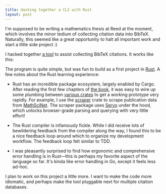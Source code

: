 ```yaml
---
title: Hacking together a CLI with Rust
layout: post
---
```


I'm supposed to be writing a mathematics thesis at Reed at the moment, which involves the minor tedium of collecting citation data into BibTeX. Naturally, this seemed like a great opportunity to halt all important work and start a little side project :)

I hacked together [a tool](https://github.com/chnn/mathbib) to assist collecting BibTeX citations. It works like this:

<figure>
    <script type="text/javascript" src="https://asciinema.org/a/3jk2SzOVZgSrinv9M7oUsodNw.js" id="asciicast-3jk2SzOVZgSrinv9M7oUsodNw" async></script>
</figure>

The program is quite simple, but was fun to build as a first project in [Rust](https://www.rust-lang.org). A few notes about the Rust learning experience:

- Rust has an incredible package ecosystem, largely enabled by Cargo. After reading the first few chapters of [the book](https://doc.rust-lang.org/book/), it was easy to wire up some plumbing between [various crates](https://github.com/chnn/mathbib/blob/6abbc95848b5a80b932eb4e6a74f3f6fa8eaa43a/Cargo.toml#L7-L13) to get a working prototype very rapidly. For example, I use the [scraper](https://crates.io/crates/scraper) crate to scrape publication data from [MathSciNet](https://mathscinet.ams.org/mathscinet/). The scraper package uses [Servo](https://servo.org/) under the hood, which unlocks browser-grade parsing and querying with very little effort!

- The Rust compiler is infamously fickle. While I did receive lots of bewildering feedback from the compiler along the way, I found this to be a nice feedback loop around which to organize my development workflow. The feedback loop felt similar to TDD.

- I was pleasantly surprised to find how ergonomic and comprehensive error handling is in Rust—this is perhaps my favorite aspect of the language so far. It's kinda like error handling in Go, except it feels less ad-hoc.

I plan to work on this project a little more. I want to make the code more idiomatic, and perhaps make the tool pluggable next for multiple citation databases.

